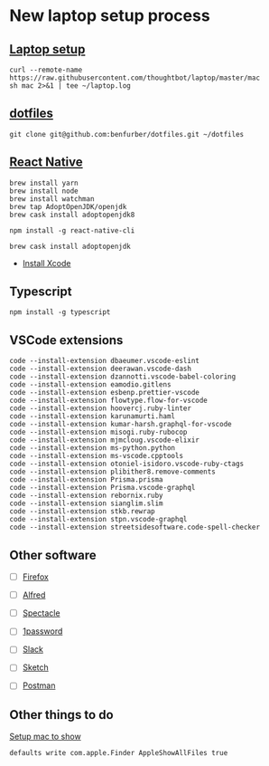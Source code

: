 # New laptop setup process

## [Laptop setup](https://github.com/thoughtbot/laptop)

```
curl --remote-name https://raw.githubusercontent.com/thoughtbot/laptop/master/mac
sh mac 2>&1 | tee ~/laptop.log
```

## [dotfiles](https://github.com/benfurber/dotfiles)

```
git clone git@github.com:benfurber/dotfiles.git ~/dotfiles
```

## [React Native](https://facebook.github.io/react-native/docs/getting-started)

```
brew install yarn
brew install node
brew install watchman
brew tap AdoptOpenJDK/openjdk
brew cask install adoptopenjdk8

npm install -g react-native-cli

brew cask install adoptopenjdk
```

- [Install Xcode](https://itunes.apple.com/us/app/xcode/id497799835?mt=12)

## Typescript

```
npm install -g typescript
```

## VSCode extensions

```
code --install-extension dbaeumer.vscode-eslint
code --install-extension deerawan.vscode-dash
code --install-extension dzannotti.vscode-babel-coloring
code --install-extension eamodio.gitlens
code --install-extension esbenp.prettier-vscode
code --install-extension flowtype.flow-for-vscode
code --install-extension hoovercj.ruby-linter
code --install-extension karunamurti.haml
code --install-extension kumar-harsh.graphql-for-vscode
code --install-extension misogi.ruby-rubocop
code --install-extension mjmcloug.vscode-elixir
code --install-extension ms-python.python
code --install-extension ms-vscode.cpptools
code --install-extension otoniel-isidoro.vscode-ruby-ctags
code --install-extension plibither8.remove-comments
code --install-extension Prisma.prisma
code --install-extension Prisma.vscode-graphql
code --install-extension rebornix.ruby
code --install-extension sianglim.slim
code --install-extension stkb.rewrap
code --install-extension stpn.vscode-graphql
code --install-extension streetsidesoftware.code-spell-checker
```

## Other software

- [ ] [Firefox](https://www.mozilla.org/en-GB/firefox/download/thanks/)
- [ ] [Alfred](https://www.alfredapp.com/)
- [ ] [Spectacle](https://www.spectacleapp.com/)
- [ ] [1password](https://1password.com/downloads/mac/)

- [ ] [Slack](https://itunes.apple.com/app/slack/id803453959?ls=1&mt=12)
- [ ] [Sketch](http://wwww.sketchapp.com/)
- [ ] [Postman](https://www.getpostman.com/downloads/)

## Other things to do

[Setup mac to show](https://setapp.com/how-to/show-hidden-files-on-mac)

```
defaults write com.apple.Finder AppleShowAllFiles true
```
